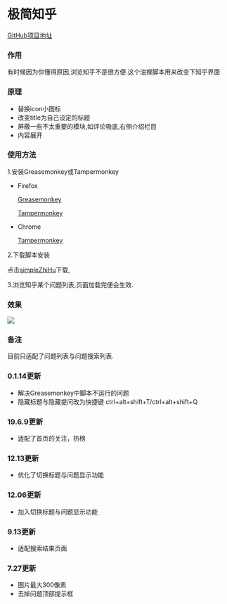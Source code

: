 # 极简知乎

[GitHub项目地址](https://github.com/hceasy/simpleZhiHu/)
### 作用
有时候因为你懂得原因,浏览知乎不是很方便.这个油猴脚本用来改变下知乎界面
### 原理
- 替换icon小图标
- 改变title为自己设定的标题
- 屏蔽一些不太重要的模块,如评论吸底,右侧介绍栏目
- 内容展开
### 使用方法
1.安装Greasemonkey或Tampermonkey
- Firefox

  [Greasemonkey](https://addons.mozilla.org/firefox/addon/greasemonkey/)
  
  [Tampermonkey](https://addons.mozilla.org/firefox/addon/tampermonkey/)
- Chrome
 
  [Tampermonkey](https://chrome.google.com/webstore/detail/tampermonkey/dhdgffkkebhmkfjojejmpbldmpobfkfo)
  
2.下载脚本安装

  点击[simpleZhiHu](https://greasyfork.org/zh-CN/scripts/37823-%E6%9E%81%E7%AE%80%E7%9F%A5%E4%B9%8E)下载,
  
3.浏览知乎某个问题列表,页面加载完便会生效.

### 效果
![](https://hceasy.com/app/demo.png)
### 备注

目前只适配了问题列表与问题搜索列表.
### 0.1.14更新
- 解决Greasemonkey中脚本不运行的问题
- 隐藏标题与隐藏提问改为快捷键 ctrl+alt+shift+T/ctrl+alt+shift+Q
### 19.6.9更新
- 适配了首页的关注，热榜
### 12.13更新
- 优化了切换标题与问题显示功能
### 12.06更新
- 加入切换标题与问题显示功能
### 9.13更新
- 适配搜索结果页面
### 7.27更新
- 图片最大300像素
- 去掉问题顶部提示框
  
